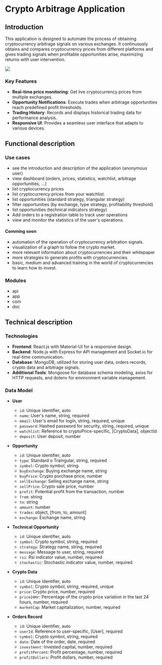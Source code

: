 # Crypto Arbitrage Application

## Introduction

This application is designed to automate the process of obtaining cryptocurrency arbitrage signals on various exchanges. It continuously obtains and compares cryptocurrency prices from different platforms and gives trading signals when profitable opportunities arise, maximizing returns with user intervention.

![](https://steemitimages.com/0x0/https://media.giphy.com/media/lyVfVNRtHUKOs/giphy.gif)

### Key Features

- **Real-time price monitoring**: Get live cryptocurrency prices from multiple exchanges.
- **Opportunity Notifications**: Execute trades when arbitrage opportunities reach predefined profit thresholds.
- **Trading History**: Records and displays historical trading data for performance analysis.
- **Responsive UI**: Provides a seamless user interface that adapts to various devices.

## Functional description

### Use cases

- see the introduction and description of the application (anonymous user)
- view dashboard (orders, prices, statistics, watchlist, arbitrage opportunities, ...)
- list cryptocurrency prices
- list cryptocurrency prices from your watchlist.
- list opportunities (standard strategy, triangular strategy)
- filter opportunities (by exchange, type strategy, profitability threshold)
- list opportunities (technical indicators strategy)
- Add orders to a registration table to track user operations
- view and monitor the statistics of the user's operations.

#### Comming soon

- automation of the operation of cryptocurrency arbitration signals.
- visualization of a graph to follow the crypto market.
- more relevant information about cryptocurrencies and their whitepaper
- more strategies to generate profits with cryptocurrencies.
- basic, medium and advanced training in the world of cryptocurrencies to learn how to invest.

### Modules

- api
- app
- com
- doc

## Technical description

### Technologies

- **Frontend**: React.js with Material-UI for a responsive design.
- **Backend**: Node.js with Express for API management and Socket.io for real-time communication.
- **Database**: MongoDB, utilized for storing user data, orders records, crypto data and arbitrage signals.
- **Additional Tools**: Mongoose for database schema modeling, axios for HTTP requests, and dotenv for environment variable management.

### Data Model

- **User**

  - `id`: Unique identifier, auto
  - `name`: User's name, string, required
  - `email`: User's email for login, string, required, unique
  - `password`: Hashed password for security, string, required, unique
  - `watchlist`: Reference to cryptoPrice-specific, [CryptoData], objectId
  - `deposit`: User deposit, number

- **Opportunity**

  - `id`: Unique identifier, auto
  - `type`: Standard o Traingular, string, required
  - `symbol`: Crypto symbol, string
  - `buyExchange`: Buying exchange name, string
  - `buyPrice`: Crypto purchase price, number
  - `sellExchange`: Selling exchange name, string
  - `sellPrice`: Crypto sale price, number
  - `profit`: Potential profit from the transaction, number
  - `from`: string
  - `to`: string
  - `amount`: number
  - `trades`: object, [from, to, amount]
  - `exchange`: Exchange name, string

- **Technical Opportunity**

  - `id`: Unique identifier, auto
  - `symbol`: Crypto symbol, string, required
  - `strategy`: Strategy name, string, required
  - `message`: Message to user, string, required
  - `rsi`: Rsi indicator value, number, required
  - `stochastic`: Stochastic indicator value, number, required

- **Crypto Data**

  - `id`: Unique identifier, auto
  - `symbol`: Crypto symbol, string, required, unique
  - `price`: Crypto price, number, required
  - `price24Hr`: Percentage of the crypto price variation in the last 24 hours, number, required
  - `marketCap`: Market capitalization, number, required

- **Orders Record**

  - `id`: Unique identifier, auto
  - `userId`: Reference to user-specific, [User], required
  - `symbol`: Crypto symbol, string, required
  - `date`: Date of the order, date, required
  - `investment`: Invested capital, number, required
  - `profitPercent`: Profit percentage, number, required
  - `profitDollars`: Profit dollars, number, required
